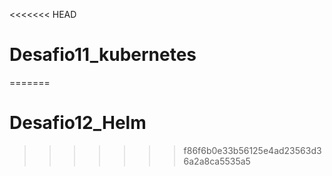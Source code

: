 <<<<<<< HEAD
# Desafio11_kubernetes
=======
# Desafio12_Helm
>>>>>>> f86f6b0e33b56125e4ad23563d36a2a8ca5535a5
